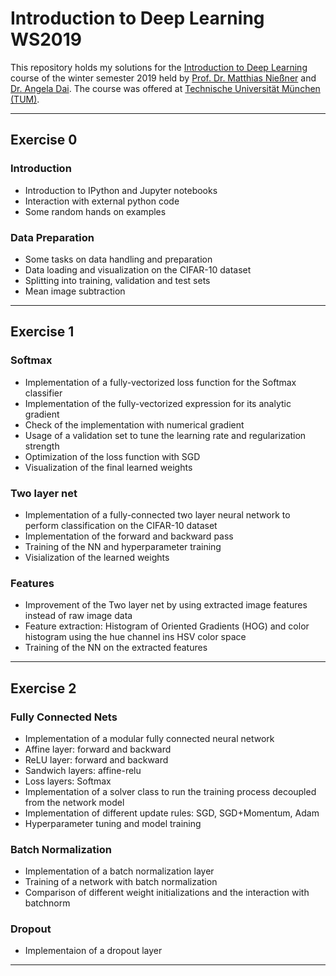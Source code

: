 # Introduction to Deep Learning WS2019
This repository holds my solutions for the [Introduction to Deep Learning](https://niessner.github.io/I2DL/) course of the winter semester 2019 held by [Prof. Dr. Matthias Nießner](https://www.niessnerlab.org/members/matthias_niessner/profile.html) and [Dr. Angela Dai](https://angeladai.github.io/). The course was offered at [Technische Universität München (TUM)](https://www.tum.de/).

***

## Exercise 0
### Introduction
- Introduction to IPython and Jupyter notebooks
- Interaction with external python code
- Some random hands on examples

### Data Preparation
- Some tasks on data handling and preparation
- Data loading and visualization on the CIFAR-10 dataset
- Splitting into training, validation and test sets
- Mean image subtraction

***

## Exercise 1
### Softmax
- Implementation of a fully-vectorized loss function for the Softmax classifier
- Implementation of the fully-vectorized expression for its analytic gradient
- Check of the implementation with numerical gradient
- Usage of a validation set to tune the learning rate and regularization strength
- Optimization of the loss function with SGD
- Visualization of the final learned weights

### Two layer net
- Implementation of a fully-connected two layer neural network to perform classification on the CIFAR-10 dataset
- Implementation of the forward and backward pass
- Training of the NN and hyperparameter training
- Visialization of the learned weights

### Features
- Improvement of the Two layer net by using extracted image features instead of raw image data
- Feature extraction: Histogram of Oriented Gradients (HOG) and color histogram using the hue channel ins HSV color space
- Training of the NN on the extracted features

***

## Exercise 2
### Fully Connected Nets
- Implementation of a modular fully connected neural network
- Affine layer: forward and backward
- ReLU layer: forward and backward
- Sandwich layers: affine-relu
- Loss layers: Softmax
- Implementation of a solver class to run the training process decoupled from the network model
- Implementation of different update rules: SGD, SGD+Momentum, Adam
- Hyperparameter tuning and model training

### Batch Normalization
- Implementation of a batch normalization layer
- Training of a network with batch normalization
- Comparison of different weight initializations and the interaction with batchnorm

### Dropout
- Implementaion of a dropout layer

***
